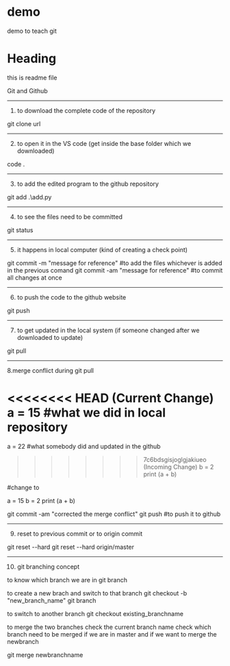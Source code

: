 # demo
demo to teach git


# Heading
this is readme file

Git and Github

********************************************************************************************
1. to download the complete code of the repository

git clone url

********************************************************************************************
2. to open it in the VS code (get inside the base folder which we downloaded)

code .

********************************************************************************************
3. to add the edited program to the github repository

git add .\add.py

********************************************************************************************
4. to see the files need to be committed

git status

********************************************************************************************
5. it happens in local computer (kind of creating a check point)

git commit -m "message for reference"  #to add the files whichever is added in the previous comand
git commit -am "message for reference" #to commit all changes at once

********************************************************************************************
6. to push the code to the github website

git push

********************************************************************************************
7. to get updated in the local system (if someone changed after we downloaded to update)

git pull

********************************************************************************************
8.merge conflict during git pull

<<<<<<<< HEAD (Current Change)
a = 15   	#what we did in local repository
======
a = 22		#what somebody did and updated in the github
>>>>>>>> 7c6bdsgisjoglgjakiueo (Incoming Change)
b = 2
print (a + b) 

#change to

a = 15
b = 2
print (a + b) 

git commit -am "corrected the merge conflict"
git push #to push it to github


********************************************************************************************
9. reset to previous commit or to origin commit

git reset --hard<commit hash>
git reset --hard origin/master

********************************************************************************************
10. git branching concept

to know which branch we are in
git branch  

to create a new brach and switch to that branch
git checkout -b "new_branch_name"
git branch

to switch to another branch
git checkout existing_branchname

to merge the two branches 
check the current branch name
check which branch need to be merged
if we are in master and if we want to merge the newbranch

git merge newbranchname
